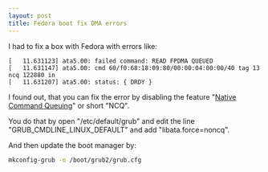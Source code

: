 ```yaml
---
layout: post
title: Fedora boot fix DMA errors
---
```


I had to fix a box with Fedora with errors like:

```
[   11.631123] ata5.00: failed command: READ FPDMA QUEUED
[   11.631147] ata5.00: cmd 60/f0:68:18:09:80/00:00:04:00:00/40 tag 13 ncq 122880 in
[   11.631207] ata5.00: status: { DRDY }
```

I found out, that you can fix the error by disabling the feature "[Native Command Queuing](https://en.wikipedia.org/wiki/Native_Command_Queuing)" or short "NCQ".

You do that by open "/etc/default/grub" and edit the line "GRUB_CMDLINE_LINUX_DEFAULT" and add "libata.force=noncq".

And then update the boot manager by:

```bash
mkconfig-grub -o /boot/grub2/grub.cfg
```
